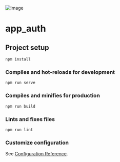 
![image](https://user-images.githubusercontent.com/62656877/134774295-5f1ed6ed-b2f0-4210-afb0-41e41dbe96ee.png)



# app_auth

## Project setup
```
npm install
```

### Compiles and hot-reloads for development
```
npm run serve
```

### Compiles and minifies for production
```
npm run build
```

### Lints and fixes files
```
npm run lint
```

### Customize configuration
See [Configuration Reference](https://cli.vuejs.org/config/).
